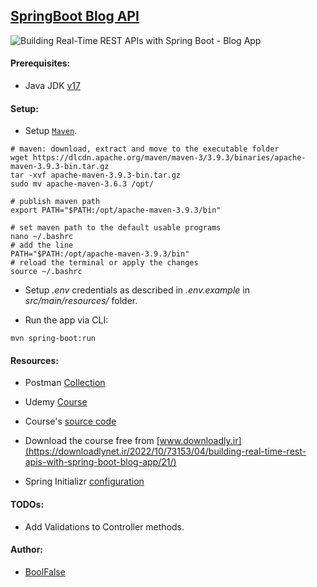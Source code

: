
## [SpringBoot Blog API](https://github.com/boolfalse/spring-boot-blog-api)



<img src="https://img-c.udemycdn.com/course/750x422/4261034_59d9_7.jpg" alt="Building Real-Time REST APIs with Spring Boot - Blog App">

#### Prerequisites:

- Java JDK [v17](https://www.oracle.com/java/technologies/downloads/#java17)



#### Setup:

- Setup [`Maven`](https://maven.apache.org/download.cgi).
```shell
# maven: download, extract and move to the executable folder
wget https://dlcdn.apache.org/maven/maven-3/3.9.3/binaries/apache-maven-3.9.3-bin.tar.gz
tar -xvf apache-maven-3.9.3-bin.tar.gz
sudo mv apache-maven-3.6.3 /opt/

# publish maven path
export PATH="$PATH:/opt/apache-maven-3.9.3/bin"

# set maven path to the default usable programs
nano ~/.bashrc
# add the line
PATH="$PATH:/opt/apache-maven-3.9.3/bin"
# reload the terminal or apply the changes
source ~/.bashrc
```

- Setup _.env_ credentials as described in _.env.example_ in _src/main/resources/_ folder.

- Run the app via CLI:
```shell
mvn spring-boot:run
```



#### Resources:

- Postman [Collection](https://documenter.getpostman.com/view/1747137/2s9XxyRDsF)

- Udemy [Course](https://www.udemy.com/course/building-real-time-rest-apis-with-spring-boot/)
- Course's [source code](https://github.com/RameshMF/springboot-blog-rest-api)
- Download the course free from [www.downloadly.ir](https://downloadlynet.ir/2022/10/73153/04/building-real-time-rest-apis-with-spring-boot-blog-app/21/)

- Spring Initializr [configuration](https://start.spring.io/#!type=maven-project&language=java&platformVersion=3.1.2&packaging=jar&jvmVersion=17&groupId=am.github&artifactId=spring-boot-blog-api&name=spring-boot-blog-api&description=SpringBoot%20Blog%20REST%20API&packageName=am.github.spring-boot-blog-api&dependencies=web,data-jpa,mysql,lombok,devtools)



#### TODOs:

- Add Validations to Controller methods.



#### Author:

- [BoolFalse](https://boolfalse.com/)
